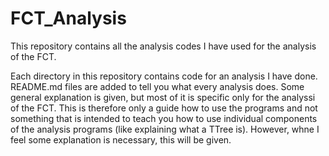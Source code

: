 # FCT_Analysis
This repository contains all the analysis codes I have used for the analysis of the FCT. 

Each directory in this repository contains code for an analysis I have done. README.md files are added to tell you what every analysis does. Some general explanation is given, but most of it is specific only for the analyssi of the FCT. This is therefore only a guide how to use the programs and not something that is intended to teach you how to use individual components of the analysis programs (like explaining what a TTree is). However, whne I feel some explanation is necessary, this will be given.
